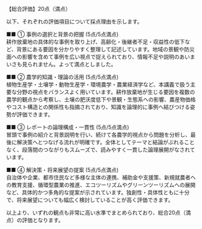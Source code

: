 【総合評価】20点（満点）

以下、それぞれの評価項目について採点理由を示します。

■■ ① 事例の選択と背景の把握 (5点/5点満点)  
耕作放棄地の具体的な事例を取り上げ、高齢化・後継者不足・収益性の低下など、背景にある要因を分かりやすく整理して記述しています。地域の景観や防災面への影響を含めて事例を広い視点で捉えられており、情報不足や説明のあいまいさも見られません。よって満点としました。

■■ ② 農学的知識・理論の活用 (5点/5点満点)  
植物生産学・土壌学・動物生産学・環境農学・農業経済学など、本講義で扱う主要な分野の視点をバランスよく用いています。耕作放棄地が生じる要因を複数の農学的観点から考察し、土壌の肥沃度低下や景観・生態系への影響、農産物価格やコスト構造との関係性も指摘されており、知識を論理的に事例へ結びつける姿勢が評価できます。

■■ ③ レポートの論理構成・一貫性 (5点/5点満点)  
冒頭で事例の紹介と背景説明を行い、続けて各農学的視点から問題を分析し、最後に解決策へとつなげる流れが明確です。全体としてテーマと結論がぶれることなく、段落間のつながりもスムーズで、読みやすく一貫した論理展開がなされています。

■■ ④ 解決策・将来展望の提案 (5点/5点満点)  
自治体や企業、都市住民など多様な主体の連携、補助金や支援策、新規就農者への教育支援、循環型農業の推進、エコツーリズムやグリーンツーリズムへの展開など、具体的かつ多角的な提案が示されています。独創性・具体性ともに十分で、将来展望についても幅広く検討していることが高く評価できます。

以上より、いずれの観点も非常に高い水準でまとめられており、総合20点（満点）の評価となります。